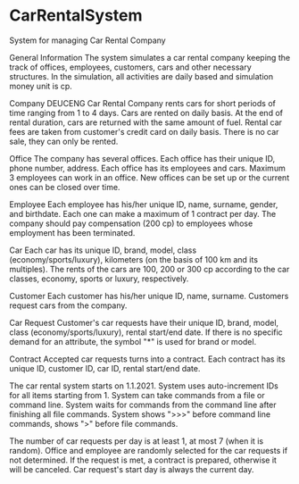 # CarRentalSystem
System for managing Car Rental Company

General Information
The system simulates a car rental company keeping the track of offices, employees, customers, cars and other necessary structures. In the simulation, 
all activities are daily based and simulation money unit is cp.

Company 
DEUCENG Car Rental Company rents cars for short periods of time ranging from 1 to 4 days. Cars are rented on daily basis. At the end of rental duration, 
cars are returned with the same amount of fuel. Rental car fees are taken from customer's credit card on daily basis. There is no car sale, they can only be rented. 

Office
The company has several offices. Each office has their unique ID, phone number, address. Each office has its employees and cars. Maximum 3 employees can work 
in an office. New offices can be set up or the current ones can be closed over time. 

Employee
Each employee has his/her unique ID, name, surname, gender, and birthdate. Each one can make a maximum of 1 contract per day. The company should pay 
compensation (200 cp) to employees whose employment has been terminated.

Car
Each car has its unique ID, brand, model, class (economy/sports/luxury), kilometers (on the basis of 100 km and its multiples). 
The rents of the cars are 100, 200 or 300 cp according to the car classes, economy, sports or luxury, respectively.

Customer
Each customer has his/her unique ID, name, surname. Customers request cars from the company.

Car Request
Customer's car requests have their unique ID, brand, model, class (economy/sports/luxury), rental start/end date. If there is no specific demand 
for an attribute, the symbol "*" is used for brand or model.

Contract
Accepted car requests turns into a contract. Each contract has its unique ID, customer ID, car ID, rental start/end date.

The car rental system starts on 1.1.2021. System uses auto-increment IDs for all items starting from 1. System can take commands from a file or command line. 
System waits for commands from the command line after finishing all file commands. System shows ">>>" before command line commands, shows ">" before file commands.

The number of car requests per day is at least 1, at most 7 (when it is random). Office and employee are randomly selected for the car requests if 
not determined. If the request is met, a contract is prepared, otherwise it will be canceled. Car request's start day is always the current day.
